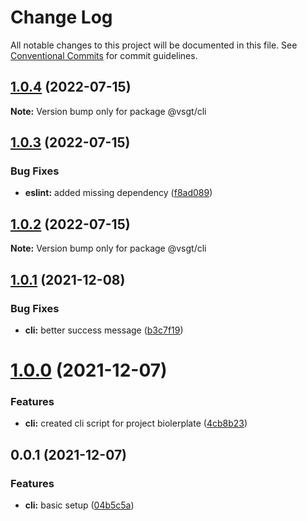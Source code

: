 # Change Log

All notable changes to this project will be documented in this file.
See [Conventional Commits](https://conventionalcommits.org) for commit guidelines.

## [1.0.4](https://github.com/NXTaar/vsgt-toolbox/compare/@vsgt/cli@1.0.3...@vsgt/cli@1.0.4) (2022-07-15)

**Note:** Version bump only for package @vsgt/cli





## [1.0.3](https://github.com/NXTaar/vsgt-toolbox/compare/@vsgt/cli@1.0.2...@vsgt/cli@1.0.3) (2022-07-15)


### Bug Fixes

* **eslint:** added missing dependency ([f8ad089](https://github.com/NXTaar/vsgt-toolbox/commit/f8ad089bfeef51b0321c79dfd1ad41421efa656e))





## [1.0.2](https://github.com/NXTaar/vsgt-toolbox/compare/@vsgt/cli@1.0.1...@vsgt/cli@1.0.2) (2022-07-15)

**Note:** Version bump only for package @vsgt/cli





## [1.0.1](https://github.com/NXTaar/vsgt-toolbox/compare/@vsgt/cli@1.0.0...@vsgt/cli@1.0.1) (2021-12-08)


### Bug Fixes

* **cli:** better success message ([b3c7f19](https://github.com/NXTaar/vsgt-toolbox/commit/b3c7f1953b186d6b6a4f8c6763fa3370066d1d81))





# [1.0.0](https://github.com/NXTaar/vsgt-toolbox/compare/@vsgt/cli@0.0.1...@vsgt/cli@1.0.0) (2021-12-07)


### Features

* **cli:** created cli script for project biolerplate ([4cb8b23](https://github.com/NXTaar/vsgt-toolbox/commit/4cb8b236d6f10c422d24593fefbe6e7587fc5259))





## 0.0.1 (2021-12-07)


### Features

* **cli:** basic setup ([04b5c5a](https://github.com/NXTaar/vsgt-toolbox/commit/04b5c5a337a6af477d0309f914ace75fa820f47e))
